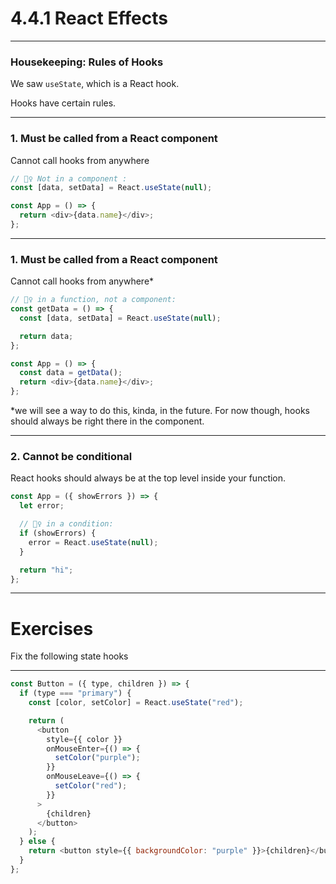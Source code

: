 # 4.4.1 React Effects

---

### Housekeeping: Rules of Hooks

We saw `useState`, which is a React hook.

Hooks have certain rules.

---

### 1. Must be called from a React component

Cannot call hooks from anywhere

```js
// 🙅‍♀️ Not in a component :
const [data, setData] = React.useState(null);

const App = () => {
  return <div>{data.name}</div>;
};
```

---

### 1. Must be called from a React component

Cannot call hooks from anywhere\*

```js
// 🙅‍♀️ in a function, not a component:
const getData = () => {
  const [data, setData] = React.useState(null);

  return data;
};

const App = () => {
  const data = getData();
  return <div>{data.name}</div>;
};
```

\*we will see a way to do this, kinda, in the future. For now though, hooks should always be right there in the component.

---

### 2. Cannot be conditional

React hooks should always be at the top level inside your function.

```js
const App = ({ showErrors }) => {
  let error;

  // 🙅‍♀️ in a condition:
  if (showErrors) {
    error = React.useState(null);
  }

  return "hi";
};
```

---

# Exercises

Fix the following state hooks

---

```js
const Button = ({ type, children }) => {
  if (type === "primary") {
    const [color, setColor] = React.useState("red");

    return (
      <button
        style={{ color }}
        onMouseEnter={() => {
          setColor("purple");
        }}
        onMouseLeave={() => {
          setColor("red");
        }}
      >
        {children}
      </button>
    );
  } else {
    return <button style={{ backgroundColor: "purple" }}>{children}</button>;
  }
};
```
